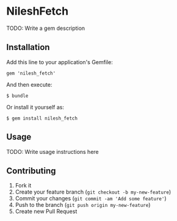 # NileshFetch

TODO: Write a gem description

## Installation

Add this line to your application's Gemfile:

    gem 'nilesh_fetch'

And then execute:

    $ bundle

Or install it yourself as:

    $ gem install nilesh_fetch

## Usage

TODO: Write usage instructions here

## Contributing

1. Fork it
2. Create your feature branch (`git checkout -b my-new-feature`)
3. Commit your changes (`git commit -am 'Add some feature'`)
4. Push to the branch (`git push origin my-new-feature`)
5. Create new Pull Request
